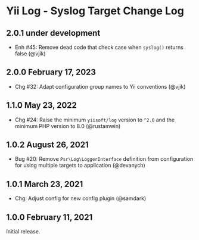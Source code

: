 # Yii Log - Syslog Target Change Log

## 2.0.1 under development

- Enh #45: Remove dead code that check case when `syslog()` returns false (@vjik)

## 2.0.0 February 17, 2023

- Chg #32: Adapt configuration group names to Yii conventions (@vjik)

## 1.1.0 May 23, 2022

- Chg #24: Raise the minimum `yiisoft/log` version to `^2.0` and the minimum PHP version to 8.0 (@rustamwin)

## 1.0.2 August 26, 2021

- Bug #20: Remove `Psr\Log\LoggerInterface` definition from configuration for using multiple targets to application (@devanych)

## 1.0.1 March 23, 2021

- Chg: Adjust config for new config plugin (@samdark)

## 1.0.0 February 11, 2021

Initial release.
